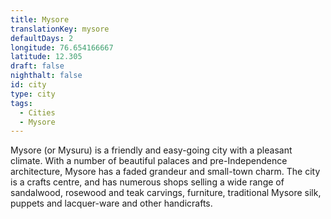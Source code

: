 ```yaml
---
title: Mysore
translationKey: mysore
defaultDays: 2
longitude: 76.654166667
latitude: 12.305
draft: false
nighthalt: false
id: city
type: city
tags:
  - Cities
  - Mysore
---
```

Mysore (or Mysuru) is a friendly and easy-going city with a pleasant climate. With a number of beautiful palaces and pre-Independence architecture, Mysore has a faded grandeur and small-town charm. The city is a crafts centre, and has numerous shops selling a wide range of sandalwood, rosewood and teak carvings, furniture, traditional Mysore silk, puppets and lacquer-ware and other handicrafts.